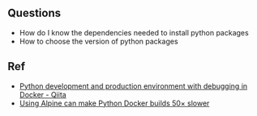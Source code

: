 
## Questions

- How do I know the dependencies needed to install python packages
- How to choose the version of python packages

## Ref

- [Python development and production environment with debugging in Docker - Qiita](https://qiita.com/sebastianrettig/items/a52f6a5c36288db7b823)
- [Using Alpine can make Python Docker builds 50× slower](https://pythonspeed.com/articles/alpine-docker-python/)
